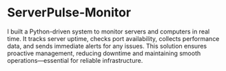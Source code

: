 # ServerPulse-Monitor
I built a Python-driven system to monitor servers and computers in real time. It tracks server uptime, checks port availability, collects performance data, and sends immediate alerts for any issues. This solution ensures proactive management, reducing downtime and maintaining smooth operations—essential for reliable infrastructure.
